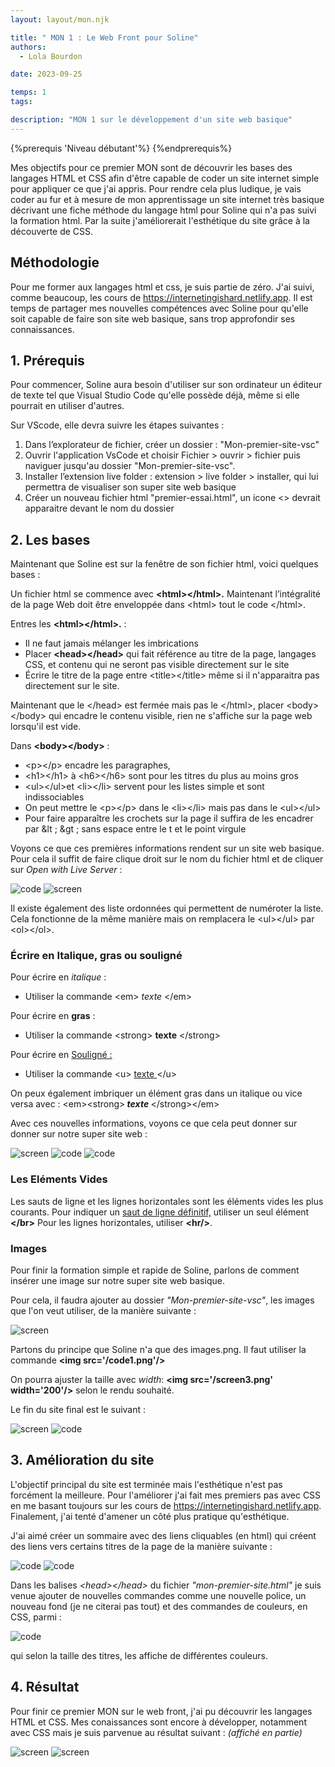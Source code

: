 ```yaml
---
layout: layout/mon.njk

title: " MON 1 : Le Web Front pour Soline"
authors:
  - Lola Bourdon

date: 2023-09-25

temps: 1
tags:

description: "MON 1 sur le développement d'un site web basique"
---
```


{%prerequis 'Niveau débutant'%}
{%endprerequis%}

Mes objectifs pour ce premier MON sont de découvrir les bases des langages HTML et CSS afin d'être capable de coder un site internet simple pour appliquer ce que j'ai appris. Pour rendre cela plus ludique, je vais coder au fur et à mesure de mon apprentissage un site internet très basique décrivant une fiche méthode du langage html pour Soline qui n'a pas suivi la formation html. Par la suite j'améliorerait l'esthétique du site grâce à la découverte de CSS.

## Méthodologie

Pour me former aux langages html et css, je suis partie de zéro. J'ai suivi, comme beaucoup, les cours de https://internetingishard.netlify.app.
Il est temps de partager mes nouvelles compétences avec Soline pour qu'elle soit capable de faire son site web basique, sans trop approfondir ses connaissances.

## 1. Prérequis

Pour commencer, Soline aura besoin d'utiliser sur son ordinateur un éditeur de texte tel que Visual Studio Code qu'elle possède déjà, même si elle pourrait en utiliser d'autres.

Sur VScode, elle devra suivre les étapes suivantes :

1. Dans l’explorateur de fichier, créer un dossier : "Mon-premier-site-vsc"
2. Ouvrir l'application VsCode et choisir Fichier > ouvrir > fichier puis naviguer jusqu'au dossier "Mon-premier-site-vsc".
3. Installer l’extension live folder : extension > live folder > installer, qui lui permettra de visualiser son super site web basique
4. Créer un nouveau fichier html "premier-essai.html", un icone <> devrait apparaitre devant le nom du dossier

## 2. Les bases

Maintenant que Soline est sur la fenêtre de son fichier html, voici quelques bases :

Un fichier html se commence avec **&lt;html&gt;&lt;/html&gt;.**
Maintenant l’intégralité de la page Web doit être enveloppée dans  &lt;html&gt; tout le code &lt;/html&gt;.

Entres les **&lt;html&gt;&lt;/html&gt;.** :

- Il ne faut jamais mélanger les imbrications
- Placer **&lt;head&gt;&lt;/head&gt;** qui fait référence au titre de la page, langages CSS, et contenu qui ne seront pas visible directement sur le site
- Écrire le titre de la page entre &lt;title&gt;&lt;/title&gt; même si il n'apparaitra pas directement sur le site.

Maintenant que le &lt;/head&gt; est fermée mais pas le &lt;/html&gt;, placer &lt;body&gt;&lt;/body&gt; qui encadre le contenu visible, rien ne s'affiche  sur la page web lorsqu'il est vide.

Dans **&lt;body&gt;&lt;/body&gt;** :

- &lt;p&gt;&lt;/p&gt; encadre les paragraphes,
- &lt;h1&gt;&lt;/h1&gt; à &lt;h6&gt;&lt;/h6&gt; sont pour les titres du plus au moins gros
- &lt;ul&gt;&lt;/ul&gt;et &lt;li&gt;&lt;/li&gt; servent pour les listes simple et sont indissociables
- On peut mettre le &lt;p&gt;&lt;/p&gt; dans le &lt;li&gt;&lt;/li&gt; mais pas dans le &lt;ul&gt;&lt;/ul&gt;
- Pour faire apparaître les crochets sur la page il suffira de les encadrer par &lt ; &gt ; sans espace entre le t et le point virgule

Voyons ce que ces premières informations rendent sur un site web basique. Pour cela il suffit de faire clique droit sur le nom du fichier html et de cliquer sur *Open with Live Server* :

![code](code1.png)
![screen](screen1.png)

Il existe également des liste ordonnées qui permettent de numéroter la liste. Cela fonctionne de la même manière mais on remplacera le &lt;ul&gt;&lt;/ul&gt; par &lt;ol&gt;&lt;/ol&gt;.

### Écrire en Italique, gras ou souligné

Pour écrire en *italique* :

- Utiliser  la commande &lt;em&gt; *texte* &lt;/em&gt;

Pour écrire en **gras** :

- Utiliser la commande &lt;strong&gt; **texte** &lt;/strong&gt;

Pour écrire en <u>Souligné : </u>

- Utiliser la commande &lt;u&gt; <u> texte </u>&lt;/u&gt;

On peux également imbriquer un élément gras dans un italique ou vice versa avec :</strong></em> &lt;em&gt;&lt;strong&gt;<em><strong> texte  </strong></em> &lt;/strong&gt;&lt;/em&gt;

Avec ces nouvelles informations, voyons ce que cela peut donner sur donner sur notre super site web :


![screen](screen2.png)
![code](code2.png)
![code](code3.png)

### Les Eléments Vides
Les sauts de ligne et les lignes horizontales sont les éléments vides les plus courants.
Pour indiquer un <u>saut de ligne définitif,</u> utiliser un seul élément **&lt;/br&gt;**
Pour les lignes horizontales, utiliser **&lt;hr/&gt;**.

### Images

Pour finir la formation simple et rapide de Soline, parlons de comment insérer une image sur notre super site web basique.

Pour cela, il faudra ajouter au dossier *"Mon-premier-site-vsc"*, les images que l'on veut utiliser, de la manière suivante :

![screen](screen3.png)

Partons du principe que Soline n'a que des images.png. Il faut utiliser la commande **&lt;img src='/code1.png'/&gt;**

On pourra ajuster la taille avec *width*: **&lt;img src='/screen3.png'  width='200'/&gt;** selon le rendu souhaité.

Le fin du site final est le suivant :

![screen](dernierscreen.png)
![code](derniercode.png)

## 3. Amélioration du site

L'objectif principal du site est terminée mais l'esthétique n'est pas forcément la meilleure. Pour l'améliorer j'ai fait mes premiers pas avec CSS en me basant toujours sur les cours de https://internetingishard.netlify.app. Finalement, j'ai tenté d'amener un côté plus pratique qu'esthétique.

J'ai aimé créer un sommaire avec des liens cliquables (en html) qui créent des liens vers certains titres de la page de la manière suivante :

![code](screensommaire.png)
![code](screenidbase.png)

Dans les balises *&lt;head&gt;&lt;/head&gt;* du fichier *"mon-premier-site.html"* je suis venue ajouter de nouvelles commandes comme une nouvelle police, un nouveau fond (je ne citerai pas tout) et des commandes de couleurs, en CSS, parmi :

![code](screentitre.png)

qui selon la taille des titres, les affiche de différentes couleurs.

## 4. Résultat

Pour finir ce premier MON sur le web front, j'ai pu découvrir les langages HTML et CSS. Mes conaissances sont encore à développer, notamment avec CSS mais je suis parvenue au résultat suivant : *(affiché en partie)*

![screen](screen9.png)
![screen](screen1-1.png)
